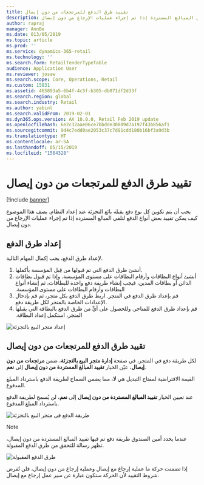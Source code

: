 ```yaml
---
title: تقييد طرق الدفع للمرتجعات من دون إيصال
description: يصف هذا الموضوع كيف يمكن تقييد بعض أنواع الدفع لتلقي المبالغ المستردة إذا تم إجراء عمليات الإرجاع من دون إيصال.
author: rapraj
manager: AnnBe
ms.date: 013/05/2019
ms.topic: article
ms.prod: ''
ms.service: dynamics-365-retail
ms.technology: ''
ms.search.form: RetailTenderTypeTable
audience: Application User
ms.reviewer: josaw
ms.search.scope: Core, Operations, Retail
ms.custom: 15831
ms.assetid: 465893a5-6b4f-4c5f-b305-db071df2d33f
ms.search.region: global
ms.search.industry: Retail
ms.author: yabinl
ms.search.validFrom: 2019-02-01
ms.dyn365.ops.version: AX 10.0.0, Retail Feb 2019 update
ms.openlocfilehash: 6e2c32aae06ce7bbdde30809d7a197f43b856af1
ms.sourcegitcommit: 9d4c7edd0ae2053c37c7d81cdd180b16bf3a9d3b
ms.translationtype: HT
ms.contentlocale: ar-SA
ms.lasthandoff: 05/15/2019
ms.locfileid: "1564328"
---
```

# <a name="restrict-payment-methods-for-returns-without-a-receipt"></a>تقييد طرق الدفع للمرتجعات من دون إيصال


[!include [banner](includes/banner.md)]

يجب أن يتم تكوين كل نوع دفع يقبله بائع التجزئة عند إعداد النظام. يصف هذا الموضوع كيف يمكن تقييد بعض أنواع الدفع لتلقي المبالغ المستردة إذا تم إجراء عمليات الإرجاع من دون إيصال.

## <a name="set-up-payment-methods"></a>إعداد طرق الدفع

لإعداد طرق الدفع، يجب إكمال المهام التالية.
1. أنشئ طرق الدفع التي تم قبولها من قِبل المؤسسة بأكملها.
2. ‏‫أنشئ أنواع البطاقات وأرقام البطاقات على مستوى المؤسسة. وإذا تم قبول بطاقات الدائن أو بطاقات المدين، فيجب إنشاء طريقة دفع واحدة للبطاقات، ثم إنشاء أنواع البطاقات وأرقام البطاقات على مستوى المؤسسة.‬
3. قم بإعداد طرق الدفع في المتجر. اربط طرق الدفع بكل متجر، ثم قم بإدخال الإعدادات الخاصة بالمتجر لكل طريقة دفع.
4. ‏‫قم بإعداد طرق الدفع للمتاجر. وللحصول على أيٍّ من طرق الدفع بالبطاقة التي يقبلها المتجر، استكمل إعداد البطاقة.‬

![إعداد متجر البيع بالتجزئة](media/NoReceiptReturns1.png "إعداد متجر البيع بالتجزئة") 


## <a name="restrict-payment-methods-for-returns-without-a-receipt"></a>تقييد طرق الدفع للمرتجعات من دون إيصال

لكل طريقة دفع في المتجر، في صفحة **إدارة متجر البيع بالتجزئة**، ضمن **مرتجعات من دون إيصال**، عيّن الخيار **تقييد المبالغ المستردة من دون إيصال** إلى **نعم**. 

القيمة الافتراضية لمفتاح التبديل هي **لا**، مما يضمن السماح لطريقة الدفع باسترداد المبلغ المدفوع. 

عند تعيين الخيار **تقييد المبالغ المستردة من دون إيصال** إلى **نعم**، لن يُسمح لطريقة الدفع باسترداد المبلغ المدفوع. 

![طريقة الدفع في متجر البيع بالتجزئة](media/NoReceiptReturns3.png "طريقة الدفع في متجر البيع بالتجزئة") 

> [!NOTE]
> عندما يحدد أمين الصندوق طريقة دفع تم فيها تقييد المبالغ المستردة من دون إيصال، تظهر رسالة للتحقق من طرق الدفع المقبولة.

![طرق الدفع المقبولة](media/NoReceiptReturns4.png "طرق الدفع المقبولة") 

إذا تضمنت حركة ما عملية إرجاع مع إيصال وعملية إرجاع من دون إيصال، فلن تُفرض شروط التقييد لأن الحركة ستكون عبارة عن سير عمل إرجاع مع إيصال. 


